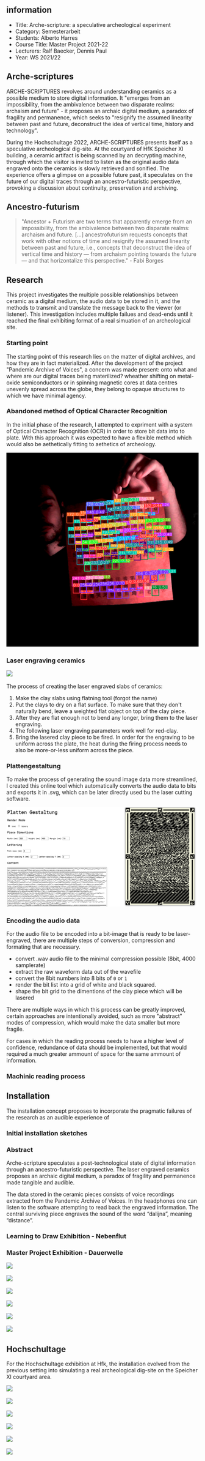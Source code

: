 ## information    

- Title: Arche-scripture: a speculative archeological experiment
- Category: Semesterarbeit
- Students: Alberto Harres
- Course Title: Master Project 2021-22
- Lecturers: Ralf Baecker, Dennis Paul
- Year: WS 2021/22

## Arche-scriptures

ARCHE-SCRIPTURES revolves around understanding ceramics as a possible medium to store digital information. It "emerges from an impossibility, from the ambivalence between two disparate realms: archaism and future" - it proposes an archaic digital medium, a paradox of fragility and permanence, which seeks to "resignify the assumed linearity between past and future, deconstruct the idea of vertical time, history and technology".

During the Hochschultage 2022, ARCHE-SCRIPTURES presents itself as a speculative archeological dig-site. At the courtyard of HfK Speicher XI building, a ceramic artifact is being scanned by an decrypting machine, through which the visitor is invited to listen as the original audio data engraved onto the ceramics is slowly retrieved and sonified. The experience offers a glimpse on a possible future past, it speculates on the future of our digital traces through an ancestro-futuristic perspective, provoking a discussion about continuity, preservation and archiving.

## Ancestro-futurism

>"Ancestor + Futurism are two terms that apparently emerge from an impossibility, from the ambivalence between two disparate realms: archaism and future. [...] ancestrofuturism requests concepts that work with other notions of time and resignify the assumed linearity between past and future, i.e., concepts that deconstruct the idea of vertical time and history — from archaism pointing towards the future — and that horizontalize this perspective." - Fabi Borges

## Research

This project investigates the multiple possible relationships between ceramic as a digital medium, the audio data to be stored in it, and the methods to transmit and translate the message back to the viewer (or listener). This investigation includes multiple failues and dead-ends until it reached the final exhibiting format of a real simuation of an archeological site.

### Starting point

The starting point of this research lies on the matter of digital archives, and how they are in fact materialized. After the development of the project "Pandemic Archive of Voices", a concern was made present: onto what and where are our digital traces being materilized? wheather shifting on metal-oxide semiconductors or in spinning magnetic cores at data centres unevenly spread across the globe, they belong to opaque structures to which we have minimal agency.

### Abandoned method of Optical Character Recognition

In the initial phase of the research, I attempted to expriment with a system of Optical Character Recognition (OCR) in order to store bit data into to plate. With this approach it was expected to have a flexible method which would also be aethetically fitting to aethetics of archeology.

![](/images/detections.png)

### Laser engraving ceramics

![](/images/placas_ceramica.png)

The process of creating the laser engraved slabs of ceramics:

1. Make the clay slabs using flatning tool (forgot the name)
2. Put the clays to dry on a flat surface. To make sure that they don't naturally bend, leave a weighted flat object on top of the clay piece.
3. After they are flat enough not to bend any longer, bring them to the laser engraving.
4. The following laser engraving parameters work well for red-clay.
5. Bring the lasered clay piece to be fired. In order for the engraving to be uniform across the plate, the heat during the firing process needs to also be more-or-less uniform across the piece. 

### Plattengestaltung

To make the process of generating the sound image data more streamlined, I created this online tool which automatically converts the audio data to bits and exports it in .svg, which can be later directly used bu the laser cutting software.

![](/images/platten_gestaltung.png)

### Encoding the audio data

For the audio file to be encoded into a bit-image that is ready to be laser-engraved, there are multiple steps of conversion, compression and formating that are necessary.

- convert .wav audio file to the minimal compression possible (8bit, 4000 samplerate)
- extract the raw waveform data out of the wavefile
- convert the 8bit numbers into 8 bits of `0` or `1`
- render the bit list into a grid of white and black squared.
- shape the bit grid to the dimentions of the clay piece which will be lasered

There are multiple ways in which this process can be greatly improved, certain approaches are intentionally avoided, such as more "abstract" modes of compression, which would make the data smaller but more fragile.

For cases in which the reading process needs to have a higher level of confidence, redundance of data should be implemented, but that would required a much greater ammount of space for the same ammount of information.

### Machinic reading process



## Installation 

The installation concept proposes to incorporate the pragmatic failures of the research as an audible experience of   

### Initial installation sketches



### Abstract

Arche-scripture speculates a post-technological state of digital information through an ancestro-futuristic perspective. The laser  engraved ceramics proposes an archaic digital medium, a paradox of  fragility and permanence made tangible and audible. 

The data stored in the ceramic pieces consists of voice recordings extracted from the Pandemic Archive of Voices. In the headphones one can listen to the software attempting to read back the engraved information. The central surviving piece engraves the sound of the word “dalijna”, meaning “distance”.

### Learning to Draw Exhibition - Nebenflut



### Master Project Exhibition - Dauerwelle

![](/website/P1022200_v2.JPG)

![](/images/P1022195.JPG)

![](/images/P1022350.JPG)

![](/images/P1022281.JPG)

![](/images/P1022314.JPG)

![](/images/P1022308.JPG)

## Hochschultage

For the Hochschultage exhibition at Hfk, the installation evolved from the previous setting into simulating a real archeological dig-site on the Speicher XI courtyard area.

![](/images/arche-scriptures_big.gif)

![](/images/arche-scriptures_Capture_big.gif)

![](/images/_MG_5399.png)

![](/images/_MG_5443.png)

![](/images/_MG_5410.png)

![](/images/_MG_5428.png)